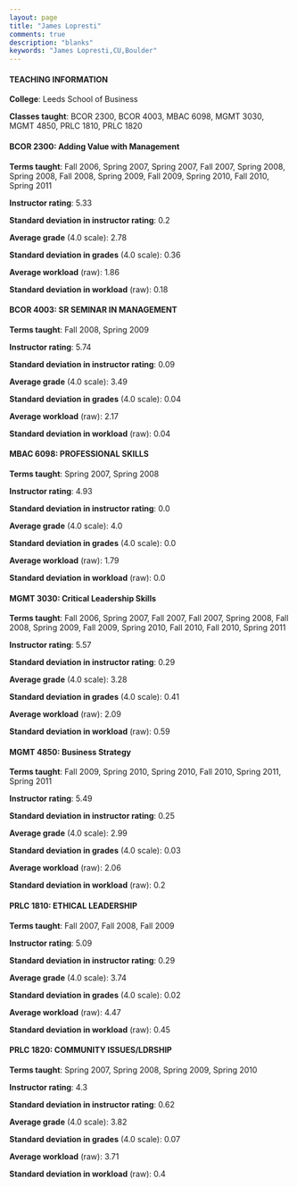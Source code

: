 ```yaml
---
layout: page
title: "James Lopresti" 
comments: true
description: "blanks"
keywords: "James Lopresti,CU,Boulder"
---
```

<head>
<script src="https://ajax.googleapis.com/ajax/libs/jquery/2.1.3/jquery.min.js"></script>
<script src="https://dl.dropboxusercontent.com/s/pc42nxpaw1ea4o9/highcharts.js?dl=0"></script>
<!-- <script src="../assets/js/highcharts.js"></script> -->
<style type="text/css">@font-face {
	font-family: "Bebas Neue";
	src: url(https://www.filehosting.org/file/details/544349/BebasNeue Regular.otf) format("opentype");
	}
	h1.Bebas { 
		font-family: "Bebas Neue", Verdana, Tahoma;
	}
</style>
</head>
	   
#### TEACHING INFORMATION

**College**: Leeds School of Business

**Classes taught**: BCOR 2300, BCOR 4003, MBAC 6098, MGMT 3030, MGMT 4850, PRLC 1810, PRLC 1820

#### BCOR 2300: Adding Value with Management

**Terms taught**: Fall 2006, Spring 2007, Spring 2007, Fall 2007, Spring 2008, Spring 2008, Fall 2008, Spring 2009, Fall 2009, Spring 2010, Fall 2010, Spring 2011

**Instructor rating**: 5.33

**Standard deviation in instructor rating**: 0.2

**Average grade** (4.0 scale): 2.78

**Standard deviation in grades** (4.0 scale): 0.36

**Average workload** (raw): 1.86

**Standard deviation in workload** (raw): 0.18

#### BCOR 4003: SR SEMINAR IN MANAGEMENT

**Terms taught**: Fall 2008, Spring 2009

**Instructor rating**: 5.74

**Standard deviation in instructor rating**: 0.09

**Average grade** (4.0 scale): 3.49

**Standard deviation in grades** (4.0 scale): 0.04

**Average workload** (raw): 2.17

**Standard deviation in workload** (raw): 0.04

#### MBAC 6098: PROFESSIONAL SKILLS

**Terms taught**: Spring 2007, Spring 2008

**Instructor rating**: 4.93

**Standard deviation in instructor rating**: 0.0

**Average grade** (4.0 scale): 4.0

**Standard deviation in grades** (4.0 scale): 0.0

**Average workload** (raw): 1.79

**Standard deviation in workload** (raw): 0.0

#### MGMT 3030: Critical Leadership Skills

**Terms taught**: Fall 2006, Spring 2007, Fall 2007, Fall 2007, Spring 2008, Fall 2008, Spring 2009, Fall 2009, Spring 2010, Fall 2010, Fall 2010, Spring 2011

**Instructor rating**: 5.57

**Standard deviation in instructor rating**: 0.29

**Average grade** (4.0 scale): 3.28

**Standard deviation in grades** (4.0 scale): 0.41

**Average workload** (raw): 2.09

**Standard deviation in workload** (raw): 0.59

#### MGMT 4850: Business Strategy

**Terms taught**: Fall 2009, Spring 2010, Spring 2010, Fall 2010, Spring 2011, Spring 2011

**Instructor rating**: 5.49

**Standard deviation in instructor rating**: 0.25

**Average grade** (4.0 scale): 2.99

**Standard deviation in grades** (4.0 scale): 0.03

**Average workload** (raw): 2.06

**Standard deviation in workload** (raw): 0.2

#### PRLC 1810: ETHICAL LEADERSHIP

**Terms taught**: Fall 2007, Fall 2008, Fall 2009

**Instructor rating**: 5.09

**Standard deviation in instructor rating**: 0.29

**Average grade** (4.0 scale): 3.74

**Standard deviation in grades** (4.0 scale): 0.02

**Average workload** (raw): 4.47

**Standard deviation in workload** (raw): 0.45

#### PRLC 1820: COMMUNITY ISSUES/LDRSHIP

**Terms taught**: Spring 2007, Spring 2008, Spring 2009, Spring 2010

**Instructor rating**: 4.3

**Standard deviation in instructor rating**: 0.62

**Average grade** (4.0 scale): 3.82

**Standard deviation in grades** (4.0 scale): 0.07

**Average workload** (raw): 3.71

**Standard deviation in workload** (raw): 0.4

